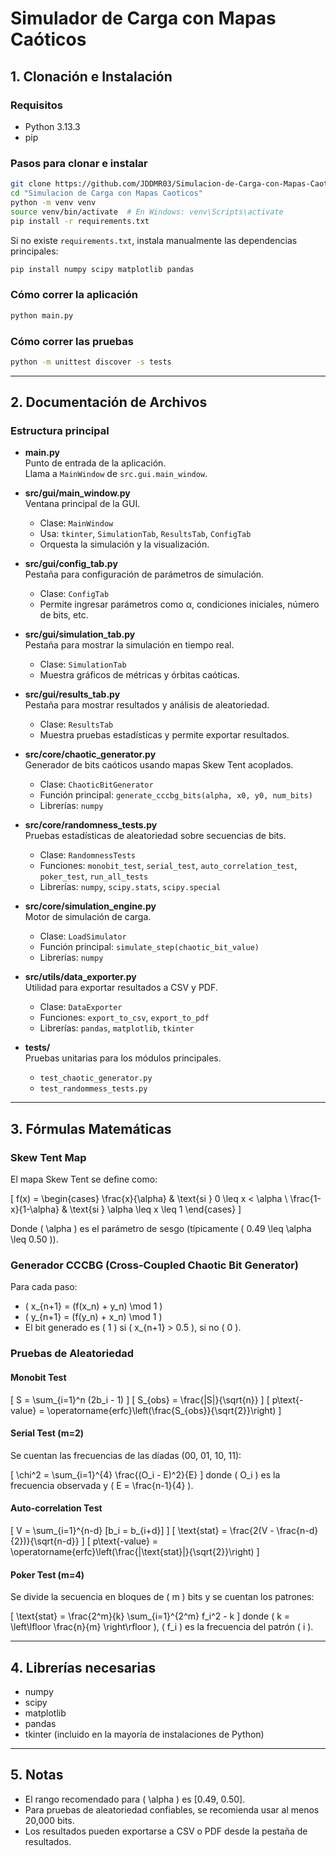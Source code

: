 # Simulador de Carga con Mapas Caóticos

## 1. Clonación e Instalación

### Requisitos
- Python 3.13.3
- pip

### Pasos para clonar e instalar

```bash
git clone https://github.com/JDDMR03/Simulacion-de-Carga-con-Mapas-Caoticos
cd "Simulacion de Carga con Mapas Caoticos"
python -m venv venv
source venv/bin/activate  # En Windows: venv\Scripts\activate
pip install -r requirements.txt
```

Si no existe `requirements.txt`, instala manualmente las dependencias principales:

```bash
pip install numpy scipy matplotlib pandas
```

### Cómo correr la aplicación

```bash
python main.py
```

### Cómo correr las pruebas

```bash
python -m unittest discover -s tests
```

---

## 2. Documentación de Archivos

### Estructura principal

- **main.py**  
  Punto de entrada de la aplicación.  
  Llama a `MainWindow` de `src.gui.main_window`.

- **src/gui/main_window.py**  
  Ventana principal de la GUI.  
  - Clase: `MainWindow`
  - Usa: `tkinter`, `SimulationTab`, `ResultsTab`, `ConfigTab`
  - Orquesta la simulación y la visualización.

- **src/gui/config_tab.py**  
  Pestaña para configuración de parámetros de simulación.
  - Clase: `ConfigTab`
  - Permite ingresar parámetros como α, condiciones iniciales, número de bits, etc.

- **src/gui/simulation_tab.py**  
  Pestaña para mostrar la simulación en tiempo real.
  - Clase: `SimulationTab`
  - Muestra gráficos de métricas y órbitas caóticas.

- **src/gui/results_tab.py**  
  Pestaña para mostrar resultados y análisis de aleatoriedad.
  - Clase: `ResultsTab`
  - Muestra pruebas estadísticas y permite exportar resultados.

- **src/core/chaotic_generator.py**  
  Generador de bits caóticos usando mapas Skew Tent acoplados.
  - Clase: `ChaoticBitGenerator`
  - Función principal: `generate_cccbg_bits(alpha, x0, y0, num_bits)`
  - Librerías: `numpy`

- **src/core/randomness_tests.py**  
  Pruebas estadísticas de aleatoriedad sobre secuencias de bits.
  - Clase: `RandomnessTests`
  - Funciones: `monobit_test`, `serial_test`, `auto_correlation_test`, `poker_test`, `run_all_tests`
  - Librerías: `numpy`, `scipy.stats`, `scipy.special`

- **src/core/simulation_engine.py**  
  Motor de simulación de carga.
  - Clase: `LoadSimulator`
  - Función principal: `simulate_step(chaotic_bit_value)`
  - Librerías: `numpy`

- **src/utils/data_exporter.py**  
  Utilidad para exportar resultados a CSV y PDF.
  - Clase: `DataExporter`
  - Funciones: `export_to_csv`, `export_to_pdf`
  - Librerías: `pandas`, `matplotlib`, `tkinter`

- **tests/**  
  Pruebas unitarias para los módulos principales.
  - `test_chaotic_generator.py`
  - `test_randommess_tests.py`

---

## 3. Fórmulas Matemáticas

### Skew Tent Map

El mapa Skew Tent se define como:

\[
f(x) = 
\begin{cases}
\frac{x}{\alpha} & \text{si } 0 \leq x < \alpha \\
\frac{1-x}{1-\alpha} & \text{si } \alpha \leq x \leq 1
\end{cases}
\]

Donde \( \alpha \) es el parámetro de sesgo (típicamente \( 0.49 \leq \alpha \leq 0.50 \)).

### Generador CCCBG (Cross-Coupled Chaotic Bit Generator)

Para cada paso:
- \( x_{n+1} = (f(x_n) + y_n) \mod 1 \)
- \( y_{n+1} = (f(y_n) + x_n) \mod 1 \)
- El bit generado es \( 1 \) si \( x_{n+1} > 0.5 \), si no \( 0 \).

### Pruebas de Aleatoriedad

#### Monobit Test

\[
S = \sum_{i=1}^n (2b_i - 1)
\]
\[
S_{obs} = \frac{|S|}{\sqrt{n}}
\]
\[
p\text{-value} = \operatorname{erfc}\left(\frac{S_{obs}}{\sqrt{2}}\right)
\]

#### Serial Test (m=2)

Se cuentan las frecuencias de las díadas (00, 01, 10, 11):

\[
\chi^2 = \sum_{i=1}^{4} \frac{(O_i - E)^2}{E}
\]
donde \( O_i \) es la frecuencia observada y \( E = \frac{n-1}{4} \).

#### Auto-correlation Test

\[
V = \sum_{i=1}^{n-d} [b_i = b_{i+d}]
\]
\[
\text{stat} = \frac{2(V - \frac{n-d}{2})}{\sqrt{n-d}}
\]
\[
p\text{-value} = \operatorname{erfc}\left(\frac{|\text{stat}|}{\sqrt{2}}\right)
\]

#### Poker Test (m=4)

Se divide la secuencia en bloques de \( m \) bits y se cuentan los patrones:

\[
\text{stat} = \frac{2^m}{k} \sum_{i=1}^{2^m} f_i^2 - k
\]
donde \( k = \left\lfloor \frac{n}{m} \right\rfloor \), \( f_i \) es la frecuencia del patrón \( i \).

---

## 4. Librerías necesarias

- numpy
- scipy
- matplotlib
- pandas
- tkinter (incluido en la mayoría de instalaciones de Python)

---

## 5. Notas

- El rango recomendado para \( \alpha \) es [0.49, 0.50].
- Para pruebas de aleatoriedad confiables, se recomienda usar al menos 20,000 bits.
- Los resultados pueden exportarse a CSV o PDF desde la pestaña de resultados.
